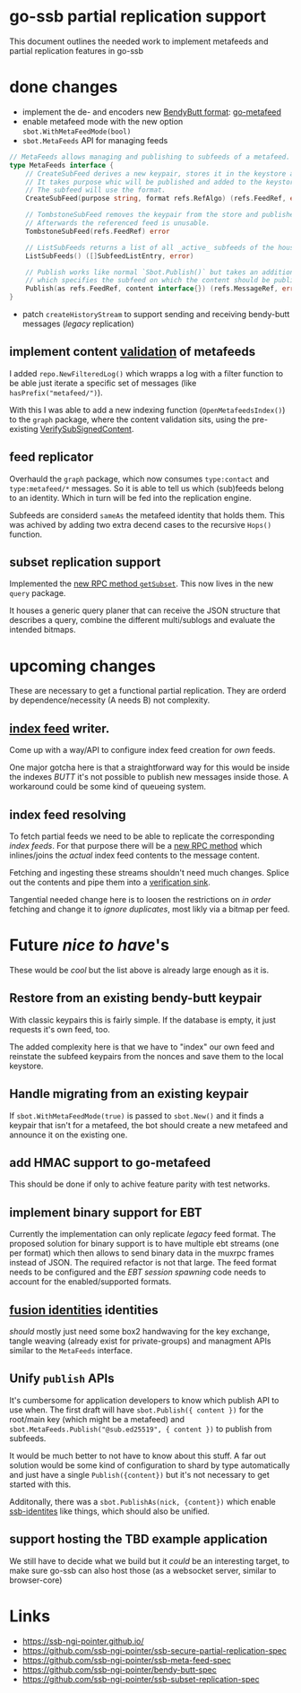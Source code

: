 # go-ssb partial replication support

This document outlines the needed work to implement metafeeds and partial replication features in go-ssb

# done changes

* implement the de- and encoders new [BendyButt format](github.com/ssb-ngi-pointer/bendy-butt-spec/): [go-metafeed](https://github.com/ssb-ngi-pointer/go-metafeed)
* enable metafeed mode with the new option `sbot.WithMetaFeedMode(bool)`
* `sbot.MetaFeeds` API for managing feeds

```go
// MetaFeeds allows managing and publishing to subfeeds of a metafeed.
type MetaFeeds interface {
	// CreateSubFeed derives a new keypair, stores it in the keystore and publishes a `metafeed/add` message on the housing metafeed.
	// It takes purpose whic will be published and added to the keystore, too.
	// The subfeed will use the format.
	CreateSubFeed(purpose string, format refs.RefAlgo) (refs.FeedRef, error)

	// TombstoneSubFeed removes the keypair from the store and publishes a `metafeed/tombstone` message to the feed.
	// Afterwards the referenced feed is unusable.
	TombstoneSubFeed(refs.FeedRef) error

	// ListSubFeeds returns a list of all _active_ subfeeds of the housing metafeed
	ListSubFeeds() ([]SubfeedListEntry, error)

	// Publish works like normal `Sbot.Publish()` but takes an additional feed reference,
	// which specifies the subfeed on which the content should be published.
	Publish(as refs.FeedRef, content interface{}) (refs.MessageRef, error)
}
```

* patch `createHistoryStream` to support sending and receiving bendy-butt messages (_legacy_ replication)

## implement content [validation](https://github.com/ssb-ngi-pointer/bendy-butt-spec#validation) of metafeeds

I added `repo.NewFilteredLog()` which wrapps a log with a filter function to be able just iterate a specific set of messages (like `hasPrefix("metafeed/")`).

With this I was able to add a new indexing function (`OpenMetafeedsIndex()`) to the `graph` package, where the content validation sits, using the pre-existing [VerifySubSignedContent](https://pkg.go.dev/github.com/ssb-ngi-pointer/go-metafeed#VerifySubSignedContent).

## feed replicator
Overhauld the `graph` package, which now consumes `type:contact` and `type:metafeed/*` messages. So it is able to tell us which (sub)feeds belong to an identity. Which in turn will be fed into the replication engine.

Subfeeds are considerd `sameAs` the metafeed identity that holds them. This was achived by adding two extra decend cases to the recursive `Hops()` function.

## subset replication support
Implemented the [new RPC method `getSubset`](https://github.com/ssb-ngi-pointer/ssb-subset-replication-spec#getsubsetquery-options-source). This now lives in the new `query` package.

It houses a generic query planer that can receive the JSON structure that describes a query, combine the different multi/sublogs and evaluate the intended bitmaps.

# upcoming changes

These are necessary to get a functional partial replication. They are orderd by dependence/necessity (A needs B) not complexity.

## [index feed](https://github.com/ssb-ngi-pointer/ssb-meta-feed-spec#claims-or-indexes) writer.
Come up with a way/API to configure index feed creation for _own_ feeds.

One major gotcha here is that a straightforward way for this would be inside the indexes _BUTT_ it's not possible to publish new messages inside those. A workaround could be some kind of queueing system.

## index feed resolving

To fetch partial feeds we need to be able to replicate the corresponding _index feeds_. For that purpose there will be a [new RPC method](https://github.com/ssb-ngi-pointer/ssb-subset-replication-spec#getindexfeedfeedid-source) which inlines/joins the _actual_ index feed contents to the message content.

Fetching and ingesting these streams shouldn't need much changes. Splice out the contents and pipe them into a [verification sink](https://pkg.go.dev/go.cryptoscope.co/ssb/message#VerifySink).

Tangential needed change here is to loosen the restrictions on _in order_ fetching and change it to _ignore duplicates_, most likly via a bitmap per feed.

# Future _nice to have_'s

These would be _cool_ but the list above is already large enough as it is.


## Restore from an existing bendy-butt keypair

With classic keypairs this is fairly simple. If the database is empty, it just requests it's own feed, too.

The added complexity here is that we have to "index" our own feed and reinstate the subfeed keypairs from the nonces and save them to the local keystore.

## Handle migrating from an existing keypair

If `sbot.WithMetaFeedMode(true)` is passed to `sbot.New()` and it finds a keypair that isn't for a metafeed, the bot should create a new metafeed and announce it on the existing one.

## add HMAC support to go-metafeed
This should be done if only to achive feature parity with test networks.

## implement binary support for EBT

Currently the implementation can only replicate _legacy_ feed format. The proposed solution for binary support is to have multiple ebt streams (one per format) which then allows to send binary data in the muxrpc frames instead of JSON. The required refactor is not that large. The feed format needs to be configured and the _EBT session spawning_ code needs to account for the enabled/supported formats.

## [fusion identities](https://github.com/ssb-ngi-pointer/fusion-identity-spec) identities

_should_ mostly just need some box2 handwaving for the key exchange, tangle weaving (already exist for private-groups) and managment APIs similar to the `MetaFeeds` interface.

## Unify `publish` APIs

It's cumbersome for application developers to know which publish API to use when. The first draft will have `sbot.Publish({ content })` for the root/main key (which might be a metafeed) and `sbot.MetaFeeds.Publish("@sub.ed25519", { content })` to publish from subfeeds.

It would be much better to not have to know about this stuff. A far out solution would be some kind of configuration to shard by type automatically and just have a single `Publish({content})` but it's not necessary to get started with this.

Additonally, there was a `sbot.PublishAs(nick, {content})` which enable [ssb-identites](https://github.com/ssbc/ssb-identities) like things, which should also be unified.

## support hosting the TBD example application

We still have to decide what we build but it _could_ be an interesting target, to make sure go-ssb can also host those (as a websocket server, similar to browser-core)

# Links
* https://ssb-ngi-pointer.github.io/
* https://github.com/ssb-ngi-pointer/ssb-secure-partial-replication-spec
* https://github.com/ssb-ngi-pointer/ssb-meta-feed-spec
* https://github.com/ssb-ngi-pointer/bendy-butt-spec
* https://github.com/ssb-ngi-pointer/ssb-subset-replication-spec